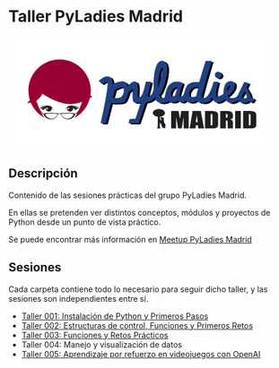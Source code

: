 # Taller PyLadies Madrid


<img src="./images/pyladiesmadrid_alargado.png" height="200"> 



## Descripción 

Contenido de las sesiones prácticas del grupo PyLadies Madrid.  

En ellas se pretenden ver distintos conceptos, módulos y proyectos de Python desde un punto de vista práctico.

Se puede encontrar más información en [Meetup PyLadies Madrid](https://www.meetup.com/PyLadiesMadrid/) 

## Sesiones 

Cada carpeta contiene todo lo necesario para seguir dicho taller, y las sesiones son independientes entre sí.

* [Taller 001: Instalación de Python y Primeros Pasos](https://github.com/PyLadiesMadrid/taller_001_iniciacion)
* [Taller 002: Estructuras de control, Funciones y Primeros Retos](https://github.com/PyLadiesMadrid/taller_002_condicionales_funciones)
* [Taller 003: Funciones y Retos Prácticos](https://github.com/PyLadiesMadrid/taller_003_practica)
* Taller 004: Manejo y visualización de datos
* [Taller 005: Aprendizaje por refuerzo en videojuegos con OpenAI](https://github.com/PyLadiesMadrid/taller_005_openai_rl)

